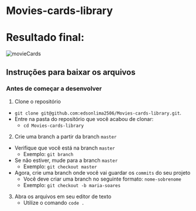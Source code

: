 # Movies-cards-library

<h1>Resultado final:</h1>

![movieCards](https://user-images.githubusercontent.com/81549048/136488040-b9b9b28f-4973-4caa-9705-7711bdcf6c9e.png)

## Instruções para baixar os arquivos

### Antes de começar a desenvolver

1. Clone o repositório
  * `git clone git@github.com:edsonlima2506/Movies-cards-library.git`.
  * Entre na pasta do repositório que você acabou de clonar:
    * `cd Movies-cards-library`

2. Crie uma branch a partir da branch `master`
  * Verifique que você está na branch `master`
    * Exemplo: `git branch`
  * Se não estiver, mude para a branch `master`
    * Exemplo: `git checkout master`
  * Agora, crie uma branch onde você vai guardar os `commits` do seu projeto
    * Você deve criar uma branch no seguinte formato: `nome-sobrenome`
    * Exemplo: `git checkout -b maria-soares`

3. Abra os arquivos em seu editor de texto
   * Utilize o comando `code .` 

